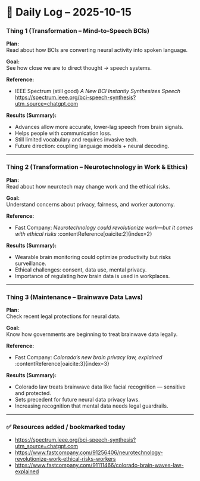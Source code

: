﻿# 🧠 Daily Log – 2025-10-15

### Thing 1 (Transformation – Mind-to-Speech BCIs)
**Plan:**  
Read about how BCIs are converting neural activity into spoken language.

**Goal:**  
See how close we are to direct thought → speech systems.

**Reference:**  
- IEEE Spectrum (still good) *A New BCI Instantly Synthesizes Speech*  
  https://spectrum.ieee.org/bci-speech-synthesis?utm_source=chatgpt.com

**Results (Summary):**
- Advances allow more accurate, lower-lag speech from brain signals.  
- Helps people with communication loss.  
- Still limited vocabulary and requires invasive tech.  
- Future direction: coupling language models + neural decoding.

---

### Thing 2 (Transformation – Neurotechnology in Work & Ethics)
**Plan:**  
Read about how neurotech may change work and the ethical risks.

**Goal:**  
Understand concerns about privacy, fairness, and worker autonomy.

**Reference:**  
- Fast Company: *Neurotechnology could revolutionize work—but it comes with ethical risks* :contentReference[oaicite:2]{index=2}

**Results (Summary):**
- Wearable brain monitoring could optimize productivity but risks surveillance.  
- Ethical challenges: consent, data use, mental privacy.  
- Importance of regulating how brain data is used in workplaces.

---

### Thing 3 (Maintenance – Brainwave Data Laws)
**Plan:**  
Check recent legal protections for neural data.

**Goal:**  
Know how governments are beginning to treat brainwave data legally.

**Reference:**  
- Fast Company: *Colorado’s new brain privacy law, explained* :contentReference[oaicite:3]{index=3}

**Results (Summary):**
- Colorado law treats brainwave data like facial recognition — sensitive and protected.  
- Sets precedent for future neural data privacy laws.  
- Increasing recognition that mental data needs legal guardrails.

---

### ✅ Resources added / bookmarked today
- https://spectrum.ieee.org/bci-speech-synthesis?utm_source=chatgpt.com  
- https://www.fastcompany.com/91256406/neurotechnology-revolutionize-work-ethical-risks-workers  
- https://www.fastcompany.com/91111466/colorado-brain-waves-law-explained  
